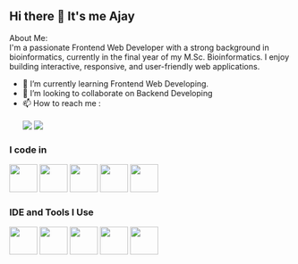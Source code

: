 ## Hi there 👋 It's me Ajay
About Me:
<br />  </t> I'm a passionate Frontend Web Developer with a strong background in bioinformatics, currently in the final year of my M.Sc. Bioinformatics. I enjoy building interactive, responsive, and user-friendly web applications.                                           
- 🌱 I’m currently learning Frontend Web Developing.
- 👯 I’m looking to collaborate on Backend Developing
- 📫 How to reach me :
<br /> <br /> [<img src="https://img.shields.io/badge/Gmail-D14836?style=for-the-badge&logo=gmail&logoColor=white"/>](https://mail.google.com/mail/u/0/#inbox)
[<img src="https://img.shields.io/badge/LinkedIn-0077B5?style=for-the-badge&logo=linkedin&logoColor=white"/>](https://www.linkedin.com/in/ajayd1712/)

### I code in
<img height="50" width="50" src="https://img.icons8.com/color/48/000000/python.png" /> <img height="50" width="50" src="https://img.icons8.com/color/48/000000/c-plus-plus-logo.png" /> <img height="50" width="50" src="https://img.icons8.com/color/48/000000/html-5.png" /> <img height="50" width="50" src="https://img.icons8.com/color/48/000000/css3.png" /> <img height="50" width="50" src="https://img.icons8.com/color/48/000000/bootstrap.png" />

### IDE and Tools I Use
<img height="50" width="50" src="https://img.icons8.com/color/48/000000/visual-studio-code-2019.png"/> <img height="50" width="50" src="https://img.icons8.com/color/50/000000/git.png"/> <img height="50" width="50" src="https://miro.medium.com/v2/resize:fit:333/1*1W0-bbmt4iiEpp_pPrS0VQ.png"/>
<img height="50" width="50" src="https://d1yei2z3i6k35z.cloudfront.net/161/62e117a8612af_Udemy_Logo.png"/> <img height="50" width="50" src="https://www.sublimehq.com/images/sublime_text.png"/>

